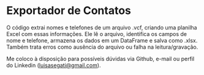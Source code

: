 # Exportador de Contatos
O código extrai nomes e telefones de um arquivo .vcf, criando uma planilha Excel com essas informações. Ele lê o arquivo, identifica os campos de nome e telefone, armazena os dados em um DataFrame e salva como .xlsx. Também trata erros como ausência do arquivo ou falha na leitura/gravação.

Me coloco à disposição para possíveis dúvidas via Github, e-mail ou perfil do Linkedin (luisasegati@gmail.com).
